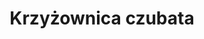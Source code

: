 ---
title: 'Krzyżownica czubata'
latina: '(Polygala comosa)'
pubDate: 'Jun 12 2025'
mainImage: 'https://res.cloudinary.com/drvpquisg/image/upload/t_website/v1749682779/krzyzownica_czubata_s3kiug.jpg'
level1: 'rośliny naczyniowe'
level2: 'bobowce'
level3: 'krzyżownicowate'
level4: 'krzyżownica'
flowertime: 'maj - lipiec'
where: 'Występuje w Europie, Azji, Azji Mniejszej. W Polsce jest pospolita na obszarze całego kraju i w niższych partiach gór.'
---